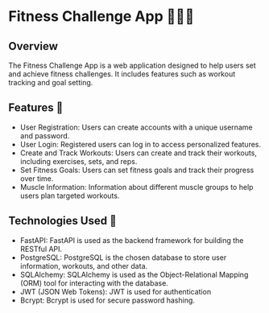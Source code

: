 # Fitness Challenge App 💪🏋️‍♂️

## Overview
The Fitness Challenge App is a web application designed to help users set and achieve fitness challenges. It includes features such as workout tracking and goal setting.

## Features 🎯
- User Registration: Users can create accounts with a unique username and password.
- User Login: Registered users can log in to access personalized features.
- Create and Track Workouts: Users can create and track their workouts, including exercises, sets, and reps.
- Set Fitness Goals: Users can set fitness goals and track their progress over time.
- Muscle Information: Information about different muscle groups to help users plan targeted workouts.

## Technologies Used 🚀
- FastAPI: FastAPI is used as the backend framework for building the RESTful API.
- PostgreSQL: PostgreSQL is the chosen database to store user information, workouts, and other data.
- SQLAlchemy: SQLAlchemy is used as the Object-Relational Mapping (ORM) tool for interacting with the database.
- JWT (JSON Web Tokens): JWT is used for authentication
- Bcrypt: Bcrypt is used for secure password hashing.
